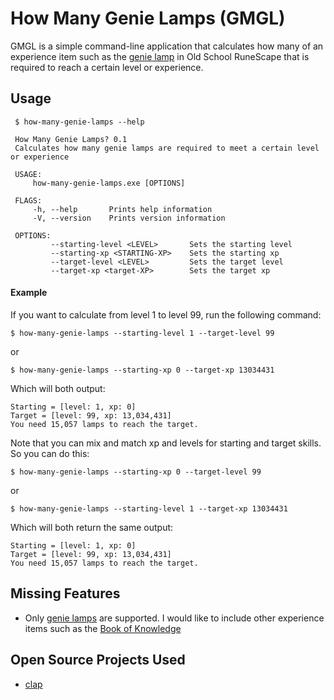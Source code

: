 # How Many Genie Lamps (GMGL)


GMGL is a simple command-line application that calculates how many of an experience item such as
the [genie lamp][lamp] in Old School RuneScape that is required
to reach a certain level or experience.

## Usage

```
 $ how-many-genie-lamps --help

 How Many Genie Lamps? 0.1
 Calculates how many genie lamps are required to meet a certain level or experience
 
 USAGE:
     how-many-genie-lamps.exe [OPTIONS]
 
 FLAGS:
     -h, --help       Prints help information
     -V, --version    Prints version information
 
 OPTIONS:
         --starting-level <LEVEL>       Sets the starting level
         --starting-xp <STARTING-XP>    Sets the starting xp
         --target-level <LEVEL>         Sets the target level
         --target-xp <target-XP>        Sets the target xp
```

#### Example

If you want to calculate from level 1 to level 99, run the following command:

`$ how-many-genie-lamps --starting-level 1 --target-level 99`

or 

`$ how-many-genie-lamps --starting-xp 0 --target-xp 13034431`

Which will both output:

```
Starting = [level: 1, xp: 0]
Target = [level: 99, xp: 13,034,431]
You need 15,057 lamps to reach the target.
```

Note that you can mix and match xp and levels for starting and target skills. 
So you can do this:

`$ how-many-genie-lamps --starting-xp 0 --target-level 99`

or

`$ how-many-genie-lamps --starting-level 1 --target-xp 13034431`

Which will both return the same output:

```
Starting = [level: 1, xp: 0]
Target = [level: 99, xp: 13,034,431]
You need 15,057 lamps to reach the target.
```

## Missing Features

* Only [genie lamps][lamp] are supported. I would like to include other experience items 
such as the [Book of Knowledge][book_knowledge]

## Open Source Projects Used

* [clap](https://github.com/clap-rs/clap)


[lamp]: https://oldschool.runescape.wiki/w/Lamp
[book_knowledge]: https://oldschool.runescape.wiki/w/Book_of_knowledge